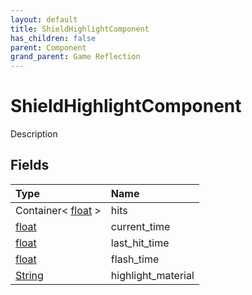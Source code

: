 ```yaml
---
layout: default
title: ShieldHighlightComponent
has_children: false
parent: Component
grand_parent: Game Reflection
---
```

# ShieldHighlightComponent
Description 

## Fields

| Type | Name |
|:----------|:--------------|
| Container< [float](/riftbreaker-wiki/docs/game-reflection/components/float/) > | hits |
| [float](/riftbreaker-wiki/docs/game-reflection/components/float/) | current_time |
| [float](/riftbreaker-wiki/docs/game-reflection/components/float/) | last_hit_time |
| [float](/riftbreaker-wiki/docs/game-reflection/components/float/) | flash_time |
| [String](/riftbreaker-wiki/docs/game-reflection/components/string/) | highlight_material |

